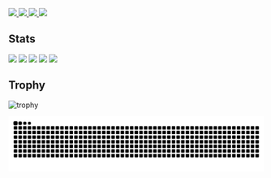 <p align="left">
  <a href="https://github.com/Fujita-Harunoshin">
    <img height="20" src="https://komarev.com/ghpvc/?username=Fujita-Harunoshin" />
  </a>
  <a href="https://github.com/Fujita-Harunoshin">
    <img height="20" src="https://img.shields.io/github/followers/Fujita-Harunoshin?label=follow&logo=github&style=flat" />
  </a>
  <a href="http://qiita.com/Fharu">
    <img height="20" src="https://qiita-badge.apiapi.app/s/FHaru/posts.svg" />
  </a>
  <a href="http://qiita.com/Fharu">
    <img height="20" src="https://qiita-badge.apiapi.app/s/FHaru/contributions.svg" />
  </a>
</p>

## Stats

![](http://github-profile-summary-cards.vercel.app/api/cards/profile-details?username=Fujita-Harunoshin&theme=gruvbox)
![](http://github-profile-summary-cards.vercel.app/api/cards/repos-per-language?username=Fujita-Harunoshin&theme=gruvbox)
![](http://github-profile-summary-cards.vercel.app/api/cards/most-commit-language?username=Fujita-Harunoshin&theme=gruvbox)
![](http://github-profile-summary-cards.vercel.app/api/cards/stats?username=Fujita-Harunoshin&theme=gruvbox)
![](http://github-profile-summary-cards.vercel.app/api/cards/productive-time?username=Fujita-Harunoshin&theme=gruvbox&utcOffset=9)

## Trophy

![trophy](https://github-profile-trophy.vercel.app/?username=Fujita-Harunoshin&theme=gruvbox)

![](https://raw.githubusercontent.com/fujita-harunoshin/Fujita-Harunoshin/output/github-contribution-grid-snake.svg)
